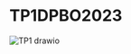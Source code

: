 # TP1DPBO2023

![TP1 drawio](https://user-images.githubusercontent.com/100481579/224930423-805bcc0d-a9d2-40d5-ace1-7509756b4c4a.png)
